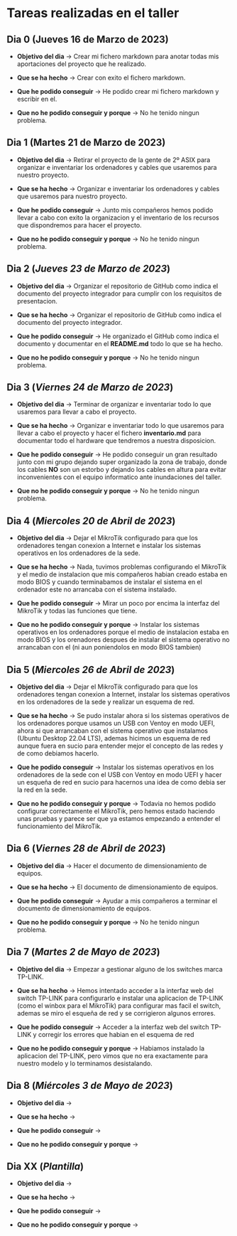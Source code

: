 # Tareas realizadas en el taller

## Dia 0 (Jueves 16 de Marzo de 2023)
- **Objetivo del dia** → Crear mi fichero markdown para anotar todas mis aportaciones del proyecto que he realizado.

- **Que se ha hecho** → Crear con exito el fichero markdown.

- **Que he podido conseguir** → He podido crear mi fichero markdown y escribir en el.

- **Que no he podido conseguir y porque** → No he tenido ningun problema.

## Dia 1 (Martes 21 de Marzo de 2023)
- **Objetivo del dia** → Retirar el proyecto de la gente de 2º ASIX para organizar e inventariar los ordenadores y cables que usaremos para nuestro proyecto.

- **Que se ha hecho** → Organizar e inventariar los ordenadores y cables que usaremos para nuestro proyecto.

- **Que he podido conseguir** → Junto mis compañeros hemos podido llevar a cabo con exito la organizacion y el inventario de los recursos que dispondremos para hacer el proyecto.

- **Que no he podido conseguir y porque** → No he tenido ningun problema.

## Dia 2 (*Jueves 23 de Marzo de 2023*)
- **Objetivo del dia** → Organizar el repositorio de GitHub como indica el documento del proyecto integrador para cumplir con los requisitos de presentacion.

- **Que se ha hecho** → Organizar el repositorio de GitHub como indica el documento del proyecto integrador.

- **Que he podido conseguir** → He organizado el GitHub como indica el documento y documentar en el **README.md** todo lo que se ha hecho.

- **Que no he podido conseguir y porque** → No he tenido ningun problema.

## Dia 3 (*Viernes 24 de Marzo de 2023*)
- **Objetivo del dia** → Terminar de organizar e inventariar todo lo que usaremos para llevar a cabo el proyecto.

- **Que se ha hecho** → Organizar e inventariar todo lo que usaremos para llevar a cabo el proyecto y hacer el fichero **inventario.md** para documentar todo el hardware que tendremos a nuestra disposicion.

- **Que he podido conseguir** → He podido conseguir un gran resultado junto con mi grupo dejando super organizado la zona de trabajo, donde los cables **NO** son un estorbo y dejando los cables en altura para evitar inconvenientes con el equipo informatico ante inundaciones del taller.

- **Que no he podido conseguir y porque** → No he tenido ningun problema.

## Dia 4 (*Miercoles 20 de Abril de 2023*)
- **Objetivo del dia** → Dejar el MikroTik configurado para que los ordenadores tengan conexion a Internet e instalar los sistemas operativos en los ordenadores de la sede.

- **Que se ha hecho** → Nada, tuvimos problemas configurando el MikroTik y el medio de instalacion que mis compañeros habian creado estaba en modo BIOS y cuando terminabamos de instalar el sistema en el ordenador este no arrancaba con el sistema instalado.

- **Que he podido conseguir** → Mirar un poco por encima la interfaz del MikroTik y todas las funciones que tiene.

- **Que no he podido conseguir y porque** → Instalar los sistemas operativos en los ordenadores porque el medio de instalacion estaba en modo BIOS y los orenadores despues de instalar el sistema operativo no arrancaban con el (ni aun poniendolos en modo BIOS tambien)

## Dia 5 (*Miercoles 26 de Abril de 2023*)
- **Objetivo del dia** → Dejar el MikroTik configurado para que los ordenadores tengan conexion a Internet, instalar los sistemas operativos en los ordenadores de la sede y realizar un esquema de red.

- **Que se ha hecho** → Se pudo instalar ahora si los sistemas operativos de los ordenadores porque usamos un USB con Ventoy en modo UEFI, ahora si que arrancaban con el sistema operativo que instalamos (Ubuntu Desktop 22.04 LTS), ademas hicimos un esquema de red aunque fuera en sucio para entender mejor el concepto de las redes y de como debiamos hacerlo.

- **Que he podido conseguir** → Instalar los sistemas operativos en los ordenadores de la sede con el USB con Ventoy en modo UEFI y hacer un esqueña de red en sucio para hacernos una idea de como debia ser la red en la sede.

- **Que no he podido conseguir y porque** → Todavia no hemos podido configurar correctamente el MikroTik, pero hemos estado haciendo unas pruebas y parece ser que ya estamos empezando a entender el funcionamiento del MikroTik.

## Dia 6 (*Viernes 28 de Abril de 2023*)
- **Objetivo del dia** → Hacer el documento de dimensionamiento de equipos.

- **Que se ha hecho** → El documento de dimensionamiento de equipos.

- **Que he podido conseguir** → Ayudar a mis compañeros a terminar el documento de dimensionamiento de equipos.

- **Que no he podido conseguir y porque** → No he tenido ningun problema.

## Dia 7 (*Martes 2 de Mayo de 2023*)
- **Objetivo del dia** → Empezar a gestionar alguno de los switches marca TP-LINK.

- **Que se ha hecho** → Hemos intentado acceder a la interfaz web del switch TP-LINK para configurarlo e instalar una aplicacion de TP-LINK (como el winbox para el MikroTik) para configurar mas facil el switch, ademas se miro el esqueña de red y se corrigieron algunos errores.

- **Que he podido conseguir** → Acceder a la interfaz web del switch TP-LINK y corregir los errores que habian en el esquema de red

- **Que no he podido conseguir y porque** → Habiamos instalado la aplicacion del TP-LINK, pero vimos que no era exactamente para nuestro modelo y lo terminamos desistalando.

## Dia 8 (*Miércoles 3 de Mayo de 2023*)
- **Objetivo del dia** → 

- **Que se ha hecho** → 

- **Que he podido conseguir** → 

- **Que no he podido conseguir y porque** → 

## Dia XX (*Plantilla*)
- **Objetivo del dia** → 

- **Que se ha hecho** → 

- **Que he podido conseguir** → 

- **Que no he podido conseguir y porque** → 
